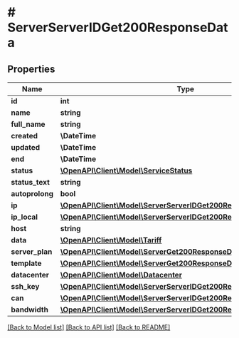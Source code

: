 # # ServerServerIDGet200ResponseData

## Properties

Name | Type | Description | Notes
------------ | ------------- | ------------- | -------------
**id** | **int** |  | [optional]
**name** | **string** |  | [optional]
**full_name** | **string** |  | [optional]
**created** | **\DateTime** |  | [optional]
**updated** | **\DateTime** |  | [optional]
**end** | **\DateTime** |  | [optional]
**status** | [**\OpenAPI\Client\Model\ServiceStatus**](ServiceStatus.md) |  | [optional]
**status_text** | **string** |  | [optional]
**autoprolong** | **bool** |  | [optional]
**ip** | [**\OpenAPI\Client\Model\ServerServerIDGet200ResponseDataIpInner[]**](ServerServerIDGet200ResponseDataIpInner.md) |  | [optional]
**ip_local** | [**\OpenAPI\Client\Model\ServerServerIDGet200ResponseDataIpLocal**](ServerServerIDGet200ResponseDataIpLocal.md) |  | [optional]
**host** | **string** |  | [optional]
**data** | [**\OpenAPI\Client\Model\Tariff**](Tariff.md) |  | [optional]
**server_plan** | [**\OpenAPI\Client\Model\ServerGet200ResponseDataInnerServerPlan**](ServerGet200ResponseDataInnerServerPlan.md) |  | [optional]
**template** | [**\OpenAPI\Client\Model\ServerGet200ResponseDataInnerTemplate**](ServerGet200ResponseDataInnerTemplate.md) |  | [optional]
**datacenter** | [**\OpenAPI\Client\Model\Datacenter**](Datacenter.md) |  | [optional]
**ssh_key** | [**\OpenAPI\Client\Model\ServerServerIDGet200ResponseDataSshKey**](ServerServerIDGet200ResponseDataSshKey.md) |  | [optional]
**can** | [**\OpenAPI\Client\Model\ServerServerIDGet200ResponseDataCan**](ServerServerIDGet200ResponseDataCan.md) |  | [optional]
**bandwidth** | [**\OpenAPI\Client\Model\ServerServerIDGet200ResponseDataBandwidth**](ServerServerIDGet200ResponseDataBandwidth.md) |  | [optional]

[[Back to Model list]](../../README.md#models) [[Back to API list]](../../README.md#endpoints) [[Back to README]](../../README.md)
